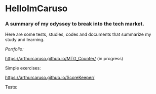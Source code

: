 # HelloImCaruso
### A summary of my odyssey to break into the tech market.
Here are some tests, studies, codes and documents that summarize my study and learning.






*Portfolio:*

https://arthurcaruso.github.io/MTG_Counter/ (in progress)


Simple exercises:

https://arthurcaruso.github.io/ScoreKeeper/



Tests:


